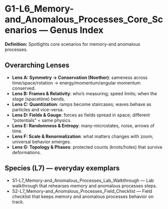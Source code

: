 # G1-L6_Memory-and_Anomalous_Processes_Core_Scenarios — Genus Index
**Definition:** Spotlights core scenarios for memory-and anomalous processes.

## Overarching Lenses

- **Lens A: Symmetry -> Conservation (Noether)**: sameness across time/space/rotation → energy/momentum/angular momentum conserved.
- **Lens B: Frames & Relativity**: who’s measuring; speed limits; when the stage (spacetime) bends.
- **Lens C: Quantization**: ramps become staircases; waves behave as particles and vice-versa.
- **Lens D: Fields & Gauge**: forces as fields spread in space; different “potentials” = same physics.
- **Lens E: Randomness & Entropy**: many-microstates, noise, arrows of time.
- **Lens F: Scale & Renormalization**: what matters changes with zoom; universal behavior emerges.
- **Lens G: Topology & Phases**: protected counts (knots/holes) that survive deformations.

## Species (L7) — everyday exemplars

- S1-L7_Memory-and_Anomalous_Processes_Lab_Walkthrough — Lab walkthrough that rehearses memory and anomalous processes steps.
- S2-L7_Memory-and_Anomalous_Processes_Field_Checklist — Field checklist that keeps memory and anomalous processes behavior on track.
